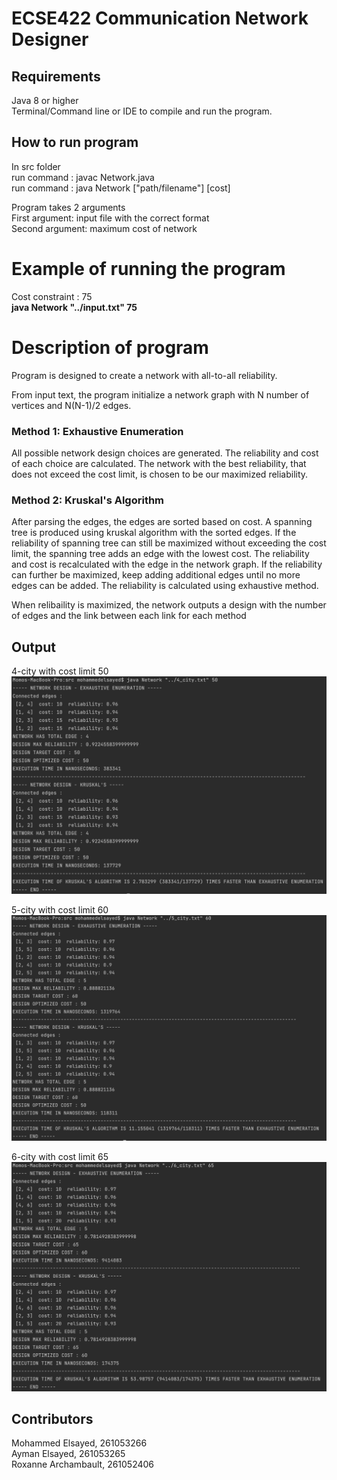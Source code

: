 # ECSE422 Communication Network Designer

## Requirements
Java 8 or higher <br/>
Terminal/Command line or IDE to compile and run the program. <br/>

## How to run program
In src folder  <br/> 
run command : javac Network.java </br>
run command : java Network ["path/filename"] [cost] <br/>

Program takes 2 arguments <br/>
First argument: input file with the correct format <br/>
Second argument: maximum cost of network <br/>

# Example of running the program
Cost constraint : 75 <br/>
<b> java Network "../input.txt" 75 </b> <br/>


# Description of program
Program is designed to create a network with all-to-all reliability.

From input text, the program initialize a network graph with N number of vertices and N(N-1)/2 edges.

### Method 1: Exhaustive Enumeration
All possible network design choices are generated. The reliability and cost of each choice are calculated. The network with the best reliability, that does not exceed the cost limit, is chosen to be our maximized reliability.

### Method 2: Kruskal's Algorithm
After parsing the edges, the edges are sorted based on cost. A spanning tree is produced using kruskal algorithm with the sorted edges.
If the reliability of spanning tree can still be maximized without exceeding the cost limit, the spanning tree adds an edge with the lowest cost. The reliability and cost is recalculated with the edge in the network graph. If the reliability can further be maximized, keep adding additional edges until no more edges can be added. The reliability is calculated using exhaustive method.

When relibaility is maximized, the network outputs a design with the number of edges and the link between each link for each method

## Output

4-city with cost limit 50 <br/>
![4-city](/Images/4-city.png)

5-city with cost limit 60 <br/>
![5-city](/Images/5-city.png)

6-city with cost limit 65 <br/>
![6-city](/Images/6-city.png)

## Contributors
Mohammed Elsayed, 261053266 <br/>
Ayman Elsayed, 261053265 <br/>
Roxanne Archambault, 261052406 <br/>







